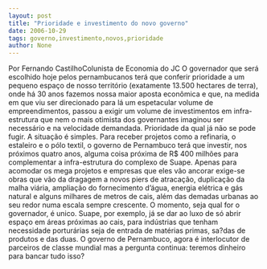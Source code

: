 ```yaml
---
layout: post
title: "Prioridade e investimento do novo governo"
date: 2006-10-29
tags: governo,investimento,novos,prioridade
author: None
---
```

Por Fernando CastilhoColunista de Economia do JC
O governador que será escolhido hoje pelos pernambucanos terá que conferir prioridade a um pequeno espaço de nosso território (exatamente 13.500 hectares de terra), onde há 30 anos fazemos nossa maior aposta econômica e que, na medida em que viu ser direcionado para lá um espetacular volume de empreendimentos, passou a exigir um volume de investimentos em infra-estrutura que nem o mais otimista dos governantes imaginou ser necessário e na velocidade demandada. Prioridade da qual já não se pode fugir. 
A situação é simples. Para receber projetos como a refinaria, o estaleiro e o pólo textil, o governo de Pernambuco terá que investir, nos próximos quatro anos, alguma coisa próxima de R$ 400 milhões para complementar a infra-estrutura do complexo
 de Suape. Apenas para acomodar os mega projetos e empresas que eles vão ancorar exige-se obras que vão da dragagem a novos piers de atracação, duplicação da malha viária, ampliação do fornecimento d’água, energia elétrica e gás natural e alguns milhares de metros de cais, além das demadas urbanas ao seu redor numa escala sempre crescente. 
O momento, seja qual for o governador, é unico. Suape, por exemplo, já se dar ao luxo de só abrir espaço em áreas próximas ao cais, para indústrias que tenham necessidade porturárias seja de entrada de matérias primas, sa?das de produtos e das duas. O governo de Pernambuco, agora é interlocutor de parceiros de classe mundial mas a pergunta continua: teremos dinheiro para bancar tudo isso? 